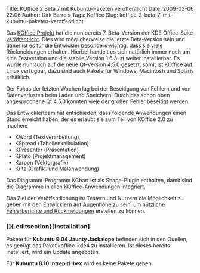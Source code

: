 Title: KOffice 2 Beta 7 mit Kubuntu-Paketen veröffentlicht
Date: 2009-03-06 22:06
Author: Dirk Barrois
Tags: Koffice
Slug: koffice-2-beta-7-mit-kubuntu-paketen-veroffentlicht

Das [KOffice
Projekt](http://www.koffice.org/ "http://www.koffice.org") hat die nun bereits 7. Beta-Version der KDE Office-Suite
[veröffentlicht](http://www.koffice.org/announcements/announce-2.0beta7.php "http://www.koffice.org/announcements/announce-2.0beta7.php"). Dies wird möglicherweise die letzte Beta-Version sein und daher
ist es für die Entwickler besonders wichtig, dass sie viele
Rückmeldungen erhalten. Hierbei handelt es sich natürlich immer noch um
eine Testversion und die stabile Version 1.6.3 ist weiter installierbar.
Es wurde nun auch auf die neue Qt-Version 4.5.0 gesetzt, somit ist
KOffice auf Linux verfügbar, dazu sind auch Pakete für Windows,
Macintosh und Solaris erhältlich.


Der Fokus der letzten Wochen lag bei der Beseitigung von Fehlern und von
Datenverlusten beim Laden und Speichern. Durch das schon oben
angesprochene Qt 4.5.0 konnten viele der großen Fehler beseitigt werden.


<!--break--><!--break-->

Das Entwicklerteam hat entschieden, dass folgende Anwendungen einen
Stand erreicht haben, der es erlaubt sie zum Teil von KOffice 2.0 zu
machen:


-   KWord (Textverarbeitung)
-   KSpread (Tabellenkalkulation)
-   KPresenter (Präsentation)
-   KPlato (Projektmanagement)
-   Karbon (Vektorgrafik)
-   Krita (Grafik- und Malanwendung)


Das Diagramm-Programm KChart ist als Shape-Plugin enthalten, damit sind
die Diagramme in allen KOffice-Anwendungen integriert.


Das Ziel der Veröffentlichung ist Testern und Nutzern die Möglichkeit zu
geben mit den Entwicklern auf Augenhöhe zu sein, um nützliche
[Fehlerberichte und
Rückmeldungen](http://bugs.kde.org/ "http://bugs.kde.org") erstellen zu können.





### [[](http://wiki.kubuntu-de.org/index.php?title=Team:Redaktion/Nachrichten/KOffice_2_Beta_7_mit_Kubuntu-Paketen_ver%C3%B6ffentlicht&action=edit&section=3 "Abschnitt bearbeiten: Installation")]{.editsection}[Installation]


Pakete für **Kubuntu 9.04 Jaunty Jackalope** befinden sich in den
Quellen, es genügt das Paket koffice-kde4 zu installieren. Ist dieses
bereits installiert, wird ein Update angeboten.


Für **Kubuntu 8.10 Intrepid Ibex** wird es keine Pakete geben.




